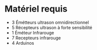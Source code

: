 # Matériel requis

* 3 Émétteurs ultrason omnidirectionnel
* 5 Récepteurs ultrason à forte sensibilité
* 1 Éméteur Infrarouge
* 7 Recepteurs infrarouge
* 4 Arduinos
